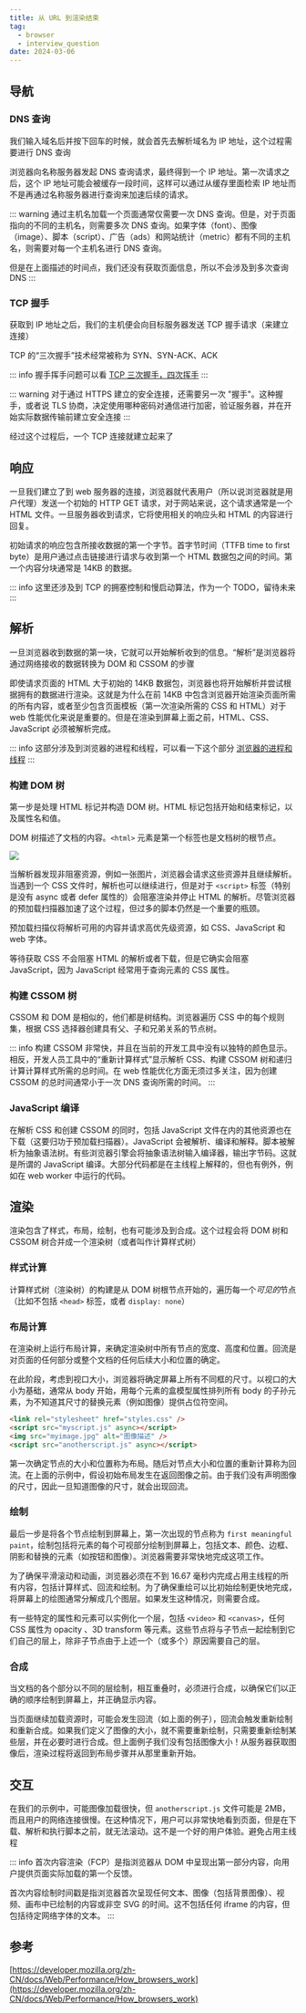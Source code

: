 ```yaml
---
title: 从 URL 到渲染结束
tag:
  - browser
  - interview_question
date: 2024-03-06
---
```


## 导航

### DNS 查询

我们输入域名后并按下回车的时候，就会首先去解析域名为 IP 地址，这个过程需要进行 DNS 查询

浏览器向名称服务器发起 DNS 查询请求，最终得到一个 IP 地址。第一次请求之后，这个 IP 地址可能会被缓存一段时间，这样可以通过从缓存里面检索 IP 地址而不是再通过名称服务器进行查询来加速后续的请求。

::: warning
通过主机名加载一个页面通常仅需要一次 DNS 查询。但是，对于页面指向的不同的主机名，则需要多次 DNS 查询。如果字体（font）、图像（image）、脚本（script）、广告（ads）和网站统计（metric）都有不同的主机名，则需要对每一个主机名进行 DNS 查询。

但是在上面描述的时间点，我们还没有获取页面信息，所以不会涉及到多次查询 DNS
:::

### TCP 握手

获取到 IP 地址之后，我们的主机便会向目标服务器发送 TCP 握手请求（来建立连接）

TCP 的“三次握手”技术经常被称为 SYN、SYN-ACK、ACK

::: info
握手挥手问题可以看 [TCP 三次握手，四次挥手](../net/TCP_handshake.md)
:::

::: warning
对于通过 HTTPS 建立的安全连接，还需要另一次 "握手"。这种握手，或者说 TLS 协商，决定使用哪种密码对通信进行加密，验证服务器，并在开始实际数据传输前建立安全连接
:::

经过这个过程后，一个 TCP 连接就建立起来了

## 响应

一旦我们建立了到 web 服务器的连接，浏览器就代表用户（所以说浏览器就是用户代理）发送一个初始的 HTTP GET 请求，对于网站来说，这个请求通常是一个 HTML 文件。一旦服务器收到请求，它将使用相关的响应头和 HTML 的内容进行回复。

初始请求的响应包含所接收数据的第一个字节。首字节时间（TTFB time to first byte）是用户通过点击链接进行请求与收到第一个 HTML 数据包之间的时间。第一个内容分块通常是 14KB 的数据。

::: info
这里还涉及到 TCP 的拥塞控制和慢启动算法，作为一个 TODO，留待未来
:::

## 解析

一旦浏览器收到数据的第一块，它就可以开始解析收到的信息。“解析”是浏览器将通过网络接收的数据转换为 DOM 和 CSSOM 的步骤

即使请求页面的 HTML 大于初始的 14KB 数据包，浏览器也将开始解析并尝试根据拥有的数据进行渲染。这就是为什么在前 14KB 中包含浏览器开始渲染页面所需的所有内容，或者至少包含页面模板（第一次渲染所需的 CSS 和 HTML）对于 web 性能优化来说是重要的。但是在渲染到屏幕上面之前，HTML、CSS、JavaScript 必须被解析完成。

::: info
这部分涉及到浏览器的进程和线程，可以看一下这个部分 [浏览器的进程和线程](./process_thread.md)
:::

### 构建 DOM 树

第一步是处理 HTML 标记并构造 DOM 树。HTML 标记包括开始和结束标记，以及属性名和值。

DOM 树描述了文档的内容。`<html>` 元素是第一个标签也是文档树的根节点。

<img width='' src='https://developer.mozilla.org/zh-CN/docs/Web/Performance/How_browsers_work/dom.gif'>

当解析器发现非阻塞资源，例如一张图片，浏览器会请求这些资源并且继续解析。当遇到一个 CSS 文件时，解析也可以继续进行，但是对于 `<script>` 标签（特别是没有 async 或者 defer 属性的）会阻塞渲染并停止 HTML 的解析。尽管浏览器的预加载扫描器加速了这个过程，但过多的脚本仍然是一个重要的瓶颈。

预加载扫描仪将解析可用的内容并请求高优先级资源，如 CSS、JavaScript 和 web 字体。

等待获取 CSS 不会阻塞 HTML 的解析或者下载，但是它确实会阻塞 JavaScript，因为 JavaScript 经常用于查询元素的 CSS 属性。

### 构建 CSSOM 树

CSSOM 和 DOM 是相似的，他们都是树结构。浏览器遍历 CSS 中的每个规则集，根据 CSS 选择器创建具有父、子和兄弟关系的节点树。

::: info
构建 CSSOM 非常快，并且在当前的开发工具中没有以独特的颜色显示。相反，开发人员工具中的“重新计算样式”显示解析 CSS、构建 CSSOM 树和递归计算计算样式所需的总时间。在 web 性能优化方面无须过多关注，因为创建 CSSOM 的总时间通常小于一次 DNS 查询所需的时间。
:::

### JavaScript 编译

在解析 CSS 和创建 CSSOM 的同时，包括 JavaScript 文件在内的其他资源也在下载（这要归功于预加载扫描器）。JavaScript 会被解析、编译和解释。脚本被解析为抽象语法树。有些浏览器引擎会将抽象语法树输入编译器，输出字节码。这就是所谓的 JavaScript 编译。大部分代码都是在主线程上解释的，但也有例外，例如在 web worker 中运行的代码。

## 渲染

渲染包含了样式，布局，绘制，也有可能涉及到合成。这个过程会将 DOM 树和 CSSOM 树合并成一个渲染树（或者叫作计算样式树）

### 样式计算

计算样式树（渲染树）的构建是从 DOM 树根节点开始的，遍历每一个*可见的*节点（比如不包括 `<head>` 标签，或者 `display: none`）

### 布局计算

在渲染树上运行布局计算，来确定渲染树中所有节点的宽度、高度和位置。回流是对页面的任何部分或整个文档的任何后续大小和位置的确定。

在此阶段，考虑到视口大小，浏览器将确定屏幕上所有不同框的尺寸。以视口的大小为基础，通常从 body 开始，用每个元素的盒模型属性排列所有 body 的子孙元素，为不知道其尺寸的替换元素（例如图像）提供占位符空间。

```html
<link rel="stylesheet" href="styles.css" />
<script src="myscript.js" async></script>
<img src="myimage.jpg" alt="图像描述" />
<script src="anotherscript.js" async></script>
```

第一次确定节点的大小和位置称为布局。随后对节点大小和位置的重新计算称为回流。在上面的示例中，假设初始布局发生在返回图像之前。由于我们没有声明图像的尺寸，因此一旦知道图像的尺寸，就会出现回流。

### 绘制

最后一步是将各个节点绘制到屏幕上，第一次出现的节点称为 `first meaningful paint`，绘制包括将元素的每个可视部分绘制到屏幕上，包括文本、颜色、边框、阴影和替换的元素（如按钮和图像）。浏览器需要非常快地完成这项工作。

为了确保平滑滚动和动画，浏览器必须在不到 16.67 毫秒内完成占用主线程的所有内容，包括计算样式、回流和绘制。为了确保重绘可以比初始绘制更快地完成，将屏幕上的绘图通常分解成几个图层。如果发生这种情况，则需要合成。

有一些特定的属性和元素可以实例化一个层，包括 `<video>` 和 `<canvas>`，任何 CSS 属性为 opacity 、3D transform 等元素。这些节点将与子节点一起绘制到它们自己的层上，除非子节点由于上述一个（或多个）原因需要自己的层。

### 合成

当文档的各个部分以不同的层绘制，相互重叠时，必须进行合成，以确保它们以正确的顺序绘制到屏幕上，并正确显示内容。

当页面继续加载资源时，可能会发生回流（如上面的例子），回流会触发重新绘制和重新合成。如果我们定义了图像的大小，就不需要重新绘制，只需要重新绘制某些层，并在必要时进行合成。但上面例子我们没有包括图像大小！从服务器获取图像后，渲染过程将返回到布局步骤并从那里重新开始。

## 交互

在我们的示例中，可能图像加载很快，但 `anotherscript.js` 文件可能是 2MB，而且用户的网络连接很慢。在这种情况下，用户可以非常快地看到页面，但是在下载、解析和执行脚本之前，就无法滚动。这不是一个好的用户体验。避免占用主线程

::: info
首次内容渲染（FCP）是指浏览器从 DOM 中呈现出第一部分内容，向用户提供页面实际加载的第一个反馈。

首次内容绘制时间戳是指浏览器首次呈现任何文本、图像（包括背景图像）、视频、画布中已绘制的内容或非空 SVG 的时间。这不包括任何 iframe 的内容，但包括待定网络字体的文本。
:::

## 参考

[https://developer.mozilla.org/zh-CN/docs/Web/Performance/How_browsers_work](https://developer.mozilla.org/zh-CN/docs/Web/Performance/How_browsers_work)
